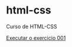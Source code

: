 # html-css
 Curso de HTML-CSS 

<a href="https://mateusclever.github.io/html-css/execicios/ex001/inde.html">Executar o exercicio 001<a>
